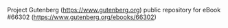Project Gutenberg (https://www.gutenberg.org) public repository for
eBook #66302 (https://www.gutenberg.org/ebooks/66302)
